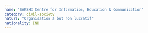 ```yaml
---
name: "SAKSHI Centre for Information, Education & Communication"
category: civil-society
nature: "Organisation à but non lucratif"
nationality: IND
---
```

